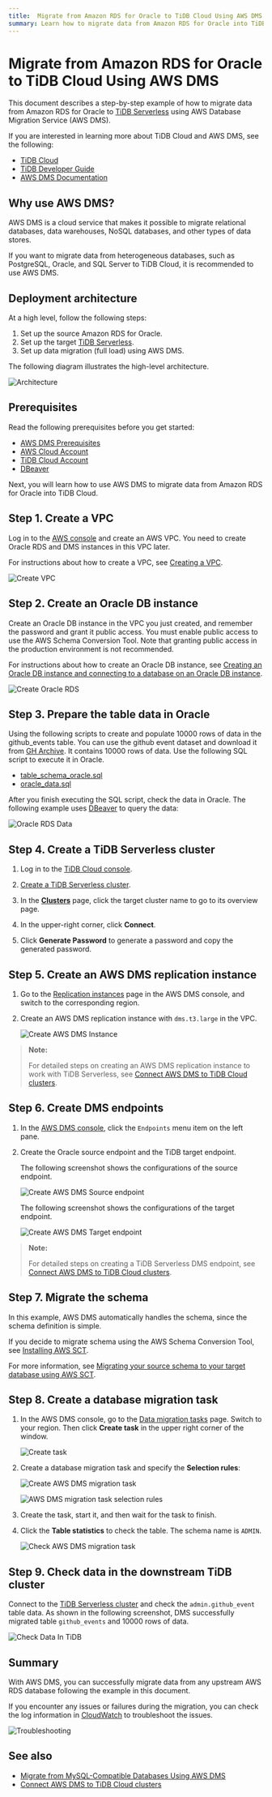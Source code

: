 ```yaml
---
title:  Migrate from Amazon RDS for Oracle to TiDB Cloud Using AWS DMS
summary: Learn how to migrate data from Amazon RDS for Oracle into TiDB Serverless using AWS Database Migration Service (AWS DMS).
---
```


# Migrate from Amazon RDS for Oracle to TiDB Cloud Using AWS DMS

This document describes a step-by-step example of how to migrate data from Amazon RDS for Oracle to [TiDB Serverless](https://tidbcloud.com/console/clusters/create-cluster) using AWS Database Migration Service (AWS DMS).

If you are interested in learning more about TiDB Cloud and AWS DMS, see the following:

- [TiDB Cloud](https://docs.pingcap.com/tidbcloud/)
- [TiDB Developer Guide](https://docs.pingcap.com/tidbcloud/dev-guide-overview)
- [AWS DMS Documentation](https://docs.aws.amazon.com/dms/latest/userguide/CHAP_GettingStarted.html)

## Why use AWS DMS?

AWS DMS is a cloud service that makes it possible to migrate relational databases, data warehouses, NoSQL databases, and other types of data stores.

If you want to migrate data from heterogeneous databases, such as PostgreSQL, Oracle, and SQL Server to TiDB Cloud, it is recommended to use AWS DMS.

## Deployment architecture

At a high level, follow the following steps:

1. Set up the source Amazon RDS for Oracle.
2. Set up the target [TiDB Serverless](https://tidbcloud.com/console/clusters/create-cluster).
3. Set up data migration (full load) using AWS DMS.

The following diagram illustrates the high-level architecture.

![Architecture](https://download.pingcap.com/images/docs/tidb-cloud/aws-dms-from-oracle-to-tidb-0.png)

## Prerequisites

Read the following prerequisites before you get started:

- [AWS DMS Prerequisites](/tidb-cloud/migrate-from-mysql-using-aws-dms.md#prerequisites)
- [AWS Cloud Account](https://aws.amazon.com)
- [TiDB Cloud Account](https://tidbcloud.com)
- [DBeaver](https://dbeaver.io/)

Next, you will learn how to use AWS DMS to migrate data from Amazon RDS for Oracle into TiDB Cloud.

## Step 1. Create a VPC

Log in to the [AWS console](https://console.aws.amazon.com/vpc/home#vpcs:) and create an AWS VPC. You need to create Oracle RDS and DMS instances in this VPC later.

For instructions about how to create a VPC, see [Creating a VPC](https://docs.aws.amazon.com/vpc/latest/userguide/working-with-vpcs.html#Create-VPC).

![Create VPC](https://download.pingcap.com/images/docs/tidb-cloud/aws-dms-from-oracle-to-tidb-1.png)

## Step 2. Create an Oracle DB instance

Create an Oracle DB instance in the VPC you just created, and remember the password and grant it public access. You must enable public access to use the AWS Schema Conversion Tool. Note that granting public access in the production environment is not recommended.

For instructions about how to create an Oracle DB instance, see [Creating an Oracle DB instance and connecting to a database on an Oracle DB instance](https://docs.aws.amazon.com/AmazonRDS/latest/UserGuide/CHAP_GettingStarted.CreatingConnecting.Oracle.html).

![Create Oracle RDS](https://download.pingcap.com/images/docs/tidb-cloud/aws-dms-from-oracle-to-tidb-2.png)

## Step 3. Prepare the table data in Oracle

Using the following scripts to create and populate 10000 rows of data in the github_events table. You can use the github event dataset and download it from [GH Archive](https://gharchive.org/). It contains 10000 rows of data. Use the following SQL script to execute it in Oracle.

- [table_schema_oracle.sql](https://github.com/pingcap-inc/tidb-integration-script/blob/main/aws-dms/oracle_table_schema.sql)
- [oracle_data.sql](https://github.com/pingcap-inc/tidb-integration-script/blob/main/aws-dms/oracle_data.sql)

After you finish executing the SQL script, check the data in Oracle. The following example uses [DBeaver](https://dbeaver.io/) to query the data:

![Oracle RDS Data](https://download.pingcap.com/images/docs/tidb-cloud/aws-dms-from-oracle-to-tidb-3.png)

## Step 4. Create a TiDB Serverless cluster

1. Log in to the [TiDB Cloud console](https://tidbcloud.com/console/clusters).

2. [Create a TiDB Serverless cluster](/tidb-cloud/tidb-cloud-quickstart.md).

3. In the [**Clusters**](https://tidbcloud.com/console/clusters) page, click the target cluster name to go to its overview page.

4. In the upper-right corner, click **Connect**.

5. Click **Generate Password** to generate a password and copy the generated password.

## Step 5. Create an AWS DMS replication instance

1. Go to the [Replication instances](https://console.aws.amazon.com/dms/v2/home#replicationInstances) page in the AWS DMS console, and switch to the corresponding region.

2. Create an AWS DMS replication instance with `dms.t3.large` in the VPC.

    ![Create AWS DMS Instance](https://download.pingcap.com/images/docs/tidb-cloud/aws-dms-from-oracle-to-tidb-8.png)

> **Note:**
>
> For detailed steps on creating an AWS DMS replication instance to work with TiDB Serverless, see [Connect AWS DMS to TiDB Cloud clusters](/tidb-cloud/tidb-cloud-connect-aws-dms.md).

## Step 6. Create DMS endpoints

1. In the [AWS DMS console](https://console.aws.amazon.com/dms/v2/home), click the `Endpoints` menu item on the left pane.

2. Create the Oracle source endpoint and the TiDB target endpoint.

    The following screenshot shows the configurations of the source endpoint.

    ![Create AWS DMS Source endpoint](https://download.pingcap.com/images/docs/tidb-cloud/aws-dms-from-oracle-to-tidb-9.png)

    The following screenshot shows the configurations of the target endpoint.

    ![Create AWS DMS Target endpoint](https://download.pingcap.com/images/docs/tidb-cloud/aws-dms-from-oracle-to-tidb-10.png)

> **Note:**
>
> For detailed steps on creating a TiDB Serverless DMS endpoint, see [Connect AWS DMS to TiDB Cloud clusters](/tidb-cloud/tidb-cloud-connect-aws-dms.md).

## Step 7. Migrate the schema

In this example, AWS DMS automatically handles the schema, since the schema definition is simple.

If you decide to migrate schema using the AWS Schema Conversion Tool, see [Installing AWS SCT](https://docs.aws.amazon.com/SchemaConversionTool/latest/userguide/CHAP_Installing.html#CHAP_Installing.Procedure).

For more information, see [Migrating your source schema to your target database using AWS SCT](https://docs.aws.amazon.com/dms/latest/userguide/CHAP_GettingStarted.SCT.html).

## Step 8. Create a database migration task

1. In the AWS DMS console, go to the [Data migration tasks](https://console.aws.amazon.com/dms/v2/home#tasks) page. Switch to your region. Then click **Create task** in the upper right corner of the window.

    ![Create task](https://download.pingcap.com/images/docs/tidb-cloud/aws-dms-to-tidb-cloud-create-task.png)

2. Create a database migration task and specify the **Selection rules**:

    ![Create AWS DMS migration task](https://download.pingcap.com/images/docs/tidb-cloud/aws-dms-from-oracle-to-tidb-11.png)

    ![AWS DMS migration task selection rules](https://download.pingcap.com/images/docs/tidb-cloud/aws-dms-from-oracle-to-tidb-12.png)

3. Create the task, start it, and then wait for the task to finish.

4. Click the **Table statistics** to check the table. The schema name is `ADMIN`.

    ![Check AWS DMS migration task](https://download.pingcap.com/images/docs/tidb-cloud/aws-dms-from-oracle-to-tidb-13.png)

## Step 9. Check data in the downstream TiDB cluster

Connect to the [TiDB Serverless cluster](https://tidbcloud.com/console/clusters/create-cluster) and check the `admin.github_event` table data. As shown in the following screenshot, DMS successfully migrated table `github_events` and 10000 rows of data.

![Check Data In TiDB](https://download.pingcap.com/images/docs/tidb-cloud/aws-dms-from-oracle-to-tidb-14.png)

## Summary

With AWS DMS, you can successfully migrate data from any upstream AWS RDS database following the example in this document.

If you encounter any issues or failures during the migration, you can check the log information in [CloudWatch](https://console.aws.amazon.com/cloudwatch/home) to troubleshoot the issues.

![Troubleshooting](https://download.pingcap.com/images/docs/tidb-cloud/aws-dms-to-tidb-cloud-troubleshooting.png)

## See also

- [Migrate from MySQL-Compatible Databases Using AWS DMS](/tidb-cloud/migrate-from-mysql-using-aws-dms.md)
- [Connect AWS DMS to TiDB Cloud clusters](/tidb-cloud/tidb-cloud-connect-aws-dms.md)
